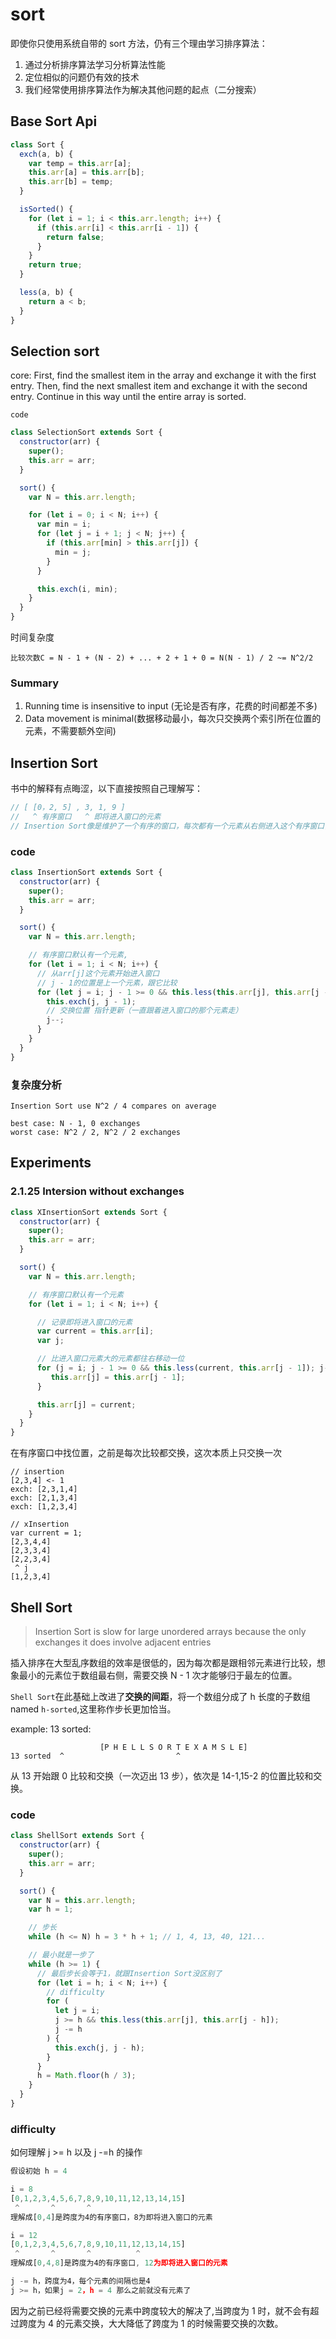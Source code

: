 # sort

即使你只使用系统自带的 sort 方法，仍有三个理由学习排序算法：

1. 通过分析排序算法学习分析算法性能
2. 定位相似的问题仍有效的技术
3. 我们经常使用排序算法作为解决其他问题的起点（二分搜索）

## Base Sort Api

```js
class Sort {
  exch(a, b) {
    var temp = this.arr[a];
    this.arr[a] = this.arr[b];
    this.arr[b] = temp;
  }

  isSorted() {
    for (let i = 1; i < this.arr.length; i++) {
      if (this.arr[i] < this.arr[i - 1]) {
        return false;
      }
    }
    return true;
  }

  less(a, b) {
    return a < b;
  }
}
```

## Selection sort

core: First, find the smallest item in the array and exchange it with the first entry. Then, find the next smallest item and exchange it with the second entry. Continue in this way until the entire array is sorted.

`code`

```js
class SelectionSort extends Sort {
  constructor(arr) {
    super();
    this.arr = arr;
  }

  sort() {
    var N = this.arr.length;

    for (let i = 0; i < N; i++) {
      var min = i;
      for (let j = i + 1; j < N; j++) {
        if (this.arr[min] > this.arr[j]) {
          min = j;
        }
      }

      this.exch(i, min);
    }
  }
}
```

时间复杂度

```
比较次数C = N - 1 + (N - 2) + ... + 2 + 1 + 0 = N(N - 1) / 2 ~= N^2/2
```

### Summary

1. Running time is insensitive to input (无论是否有序，花费的时间都差不多)
2. Data movement is minimal(数据移动最小，每次只交换两个索引所在位置的元素，不需要额外空间)

## Insertion Sort

书中的解释有点晦涩，以下直接按照自己理解写：

```js
// [ [0，2, 5] , 3, 1, 9 ]
//   ^ 有序窗口   ^ 即将进入窗口的元素
// Insertion Sort像是维护了一个有序的窗口，每次都有一个元素从右侧进入这个有序窗口，不断从后往前比较，知道落到合理位置(当前元素大于前一位的元素)停止
```

### code

```js
class InsertionSort extends Sort {
  constructor(arr) {
    super();
    this.arr = arr;
  }

  sort() {
    var N = this.arr.length;

    // 有序窗口默认有一个元素,
    for (let i = 1; i < N; i++) {
      // 从arr[j]这个元素开始进入窗口
      // j - 1的位置是上一个元素，跟它比较
      for (let j = i; j - 1 >= 0 && this.less(this.arr[j], this.arr[j - 1]); ) {
        this.exch(j, j - 1);
        // 交换位置 指针更新（一直跟着进入窗口的那个元素走）
        j--;
      }
    }
  }
}
```

### 复杂度分析

```
Insertion Sort use N^2 / 4 compares on average

best case: N - 1, 0 exchanges
worst case: N^2 / 2, N^2 / 2 exchanges
```

## Experiments

### 2.1.25 Intersion without exchanges

```js
class XInsertionSort extends Sort {
  constructor(arr) {
    super();
    this.arr = arr;
  }

  sort() {
    var N = this.arr.length;

    // 有序窗口默认有一个元素
    for (let i = 1; i < N; i++) {

      // 记录即将进入窗口的元素
      var current = this.arr[i];
      var j;

      // 比进入窗口元素大的元素都往右移动一位
      for (j = i; j - 1 >= 0 && this.less(current, this.arr[j - 1]); j--;) {
         this.arr[j] = this.arr[j - 1];
      }

      this.arr[j] = current;
    }
  }
}
```

在有序窗口中找位置，之前是每次比较都交换，这次本质上只交换一次

```
// insertion
[2,3,4] <- 1
exch: [2,3,1,4]
exch: [2,1,3,4]
exch: [1,2,3,4]

// xInsertion
var current = 1;
[2,3,4,4]
[2,3,3,4]
[2,2,3,4]
 ^ j
[1,2,3,4]
```

## Shell Sort

> Insertion Sort is slow for large unordered arrays because the only exchanges it does involve adjacent entries

插入排序在大型乱序数组的效率是很低的，因为每次都是跟相邻元素进行比较，想象最小的元素位于数组最右侧，需要交换 N - 1 次才能够归于最左的位置。

`Shell Sort`在此基础上改进了**交换的间距**，将一个数组分成了 h 长度的子数组 named `h-sorted`,这里称作步长更加恰当。

example: 13 sorted:

```
					[P H E L L S O R T E X A M S L E]
13 sorted  ^                         ^
```

从 13 开始跟 0 比较和交换（一次迈出 13 步），依次是 14-1,15-2 的位置比较和交换。

### code

```js
class ShellSort extends Sort {
  constructor(arr) {
    super();
    this.arr = arr;
  }

  sort() {
    var N = this.arr.length;
    var h = 1;

    // 步长
    while (h <= N) h = 3 * h + 1; // 1, 4, 13, 40, 121...

    // 最小就是一步了
    while (h >= 1) {
      // 最后步长会等于1，就跟Insertion Sort没区别了
      for (let i = h; i < N; i++) {
        // difficulty
        for (
          let j = i;
          j >= h && this.less(this.arr[j], this.arr[j - h]);
          j -= h
        ) {
          this.exch(j, j - h);
        }
      }
      h = Math.floor(h / 3);
    }
  }
}
```

### difficulty

如何理解 j >= h 以及 j -=h 的操作

```js
假设初始 h = 4

i = 8
[0,1,2,3,4,5,6,7,8,9,10,11,12,13,14,15]
 ^       ^       ^
理解成[0,4]是跨度为4的有序窗口，8为即将进入窗口的元素

i = 12
[0,1,2,3,4,5,6,7,8,9,10,11,12,13,14,15]
 ^       ^       ^          ^
理解成[0,4,8]是跨度为4的有序窗口, 12为即将进入窗口的元素

j -= h，跨度为4，每个元素的间隔也是4
j >= h，如果j = 2，h = 4 那么之前就没有元素了
```

因为之前已经将需要交换的元素中跨度较大的解决了,当跨度为 1 时，就不会有超过跨度为 4 的元素交换，大大降低了跨度为 1 的时候需要交换的次数。
